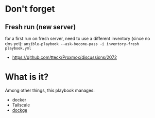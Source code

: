 # Don't forget

## Fresh run (new server)

for a first run on fresh server, need to use a different inventory (since no dns yet): `ansible-playbook --ask-become-pass -i inventory-fresh playbook.yml`

* https://github.com/tteck/Proxmox/discussions/2072

# What is it?

Among other things, this playbook manages:

* docker
* Tailscale
* [dockge](https://github.com/louislam/dockge)